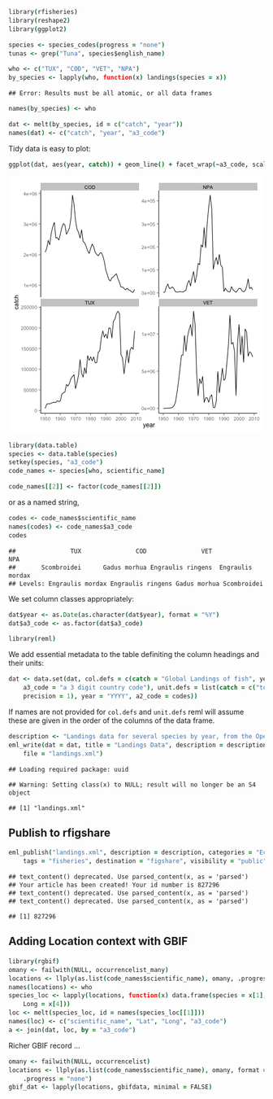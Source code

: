 
```coffee
library(rfisheries)
library(reshape2)
library(ggplot2)
```



```coffee
species <- species_codes(progress = "none")
tunas <- grep("Tuna", species$english_name)
```



```coffee
who <- c("TUX", "COD", "VET", "NPA")
by_species <- lapply(who, function(x) landings(species = x))
```

```
## Error: Results must be all atomic, or all data frames
```

```coffee
names(by_species) <- who
```



```coffee
dat <- melt(by_species, id = c("catch", "year"))
names(dat) <- c("catch", "year", "a3_code")
```


Tidy data is easy to plot:


```coffee
ggplot(dat, aes(year, catch)) + geom_line() + facet_wrap(~a3_code, scales = "free_y")
```

![plot of chunk unnamed-chunk-5](figure/unnamed-chunk-5.png) 






```coffee
library(data.table)
species <- data.table(species)
setkey(species, "a3_code")
code_names <- species[who, scientific_name]
```



```coffee
code_names[[2]] <- factor(code_names[[2]])
```



or as a named string,


```coffee
codes <- code_names$scientific_name
names(codes) <- code_names$a3_code
codes
```

```
##               TUX               COD               VET               NPA 
##       Scombroidei      Gadus morhua Engraulis ringens  Engraulis mordax 
## Levels: Engraulis mordax Engraulis ringens Gadus morhua Scombroidei
```



We set column classes appropriately:


```coffee
dat$year <- as.Date(as.character(dat$year), format = "%Y")
dat$a3_code <- as.factor(dat$a3_code)
```



```coffee
library(reml)
```


We add essential metadata to the table definiting the column headings and their units: 


```coffee
dat <- data.set(dat, col.defs = c(catch = "Global Landings of fish", year = "the year for which data was reported", 
    a3_code = "a 3 digit country code"), unit.defs = list(catch = c("tonnes", 
    precision = 1), year = "YYYY", a2_code = codes))
```


If names are not provided for `col.defs` and `unit.defs` reml will assume these are given in the order of the columns of the data frame. 



```coffee
description <- "Landings data for several species by year, from the OpenFisheries database"
eml_write(dat = dat, title = "Landings Data", description = description, creator = "Karthik Ram <karthik@ropensci.org>", 
    file = "landings.xml")
```

```
## Loading required package: uuid
```

```
## Warning: Setting class(x) to NULL; result will no longer be an S4 object
```

```
## [1] "landings.xml"
```



## Publish to rfigshare


```coffee
eml_publish("landings.xml", description = description, categories = "Ecology", 
    tags = "fisheries", destination = "figshare", visibility = "public")
```

```
## text_content() deprecated. Use parsed_content(x, as = 'parsed')
## Your article has been created! Your id number is 827296
## text_content() deprecated. Use parsed_content(x, as = 'parsed')
## text_content() deprecated. Use parsed_content(x, as = 'parsed')
```

```
## [1] 827296
```



## Adding Location context with GBIF


```coffee
library(rgbif)
omany <- failwith(NULL, occurrencelist_many)
locations <- llply(as.list(code_names$scientific_name), omany, .progress = "none")
names(locations) <- who
species_loc <- lapply(locations, function(x) data.frame(species = x[1], Lat = x[3], 
    Long = x[4]))
loc <- melt(species_loc, id = names(species_loc[[1]]))
names(loc) <- c("scientific_name", "Lat", "Long", "a3_code")
a <- join(dat, loc, by = "a3_code")
```






Richer GBIF record ...


```coffee
omany <- failwith(NULL, occurrencelist)
locations <- llply(as.list(code_names$scientific_name), omany, format = "darwin", 
    .progress = "none")
gbif_dat <- lapply(locations, gbifdata, minimal = FALSE)
```



